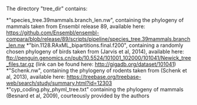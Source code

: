 The directory "tree_dir" contains:

*"species_tree.39mammals.branch_len.nw", containing the phylogeny of mammals taken from Ensembl release 89, available here: https://github.com/Ensembl/ensembl-compara/blob/release/89/scripts/pipeline/species_tree.39mammals.branch_len.nw
*"bin.1128.RAxML_bipartitions.final.f200", containing a randomly chosen phylogeny of birds taken from (Jarvis et al, 2014), available here: ftp://penguin.genomics.cn/pub/10.5524/101001_102000/101041/Newick_tree_files.tar.gz (link can be found here: http://gigadb.org/dataset/101041)
*"Schenk.nw", containing the phylogeny of rodents taken from (Schenk et al, 2013), available here: https://treebase.org/treebase-web/search/study/summary.html?id=12303
*"cyp_coding.phy_phyml_tree.txt" containing the phylogeny of mammals (Besnard et al, 2009), courteously provided by the authors


